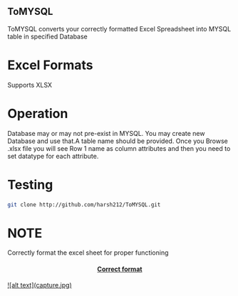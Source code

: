 ## ToMYSQL
ToMYSQL converts your correctly formatted Excel Spreadsheet into MYSQL table in specified Database

# Excel Formats
Supports XLSX

# Operation 
Database may or may not pre-exist in MYSQL. You may create new Database and use that.A table name should be provided.
Once you Browse .xlsx file you will see Row 1 name as column attributes and then you need to set datatype for each attribute.

# Testing
```sh
git clone http://github.com/harsh212/ToMYSQL.git
```
# NOTE
Correctly format the excel sheet for proper functioning

<h4 align="center">
<a href="https://github.com/harsh212/ToMYSQL/blob/master/Capture.JPG" </a>
  Correct format 
</h4>
![alt text](capture.jpg)

